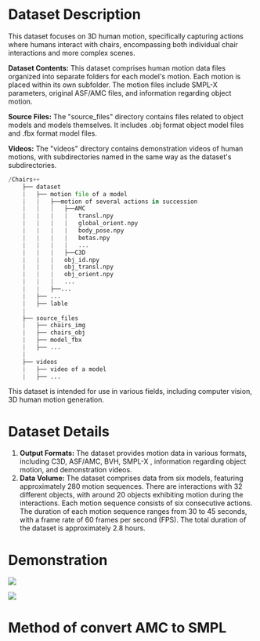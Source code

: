# Dataset Description

This dataset focuses on 3D human motion, specifically capturing actions where humans interact with chairs, encompassing both individual chair interactions and more complex scenes.

**Dataset Contents:** This dataset comprises human motion data files organized into separate folders for each model's motion. Each motion is placed within its own subfolder. The motion files include SMPL-X parameters, original ASF/AMC files, and information regarding object motion.

**Source Files:** The "source_files" directory contains files related to object models and models themselves. It includes .obj format object model files and .fbx format model files.

**Videos:** The "videos" directory contains demonstration videos of human motions, with subdirectories named in the same way as the dataset's subdirectories.

```python
/Chairs++
    ├── dataset
    |   ├── motion file of a model
    |	|	├──motion of several actions in succession
   	|	|	|	├──AMC
    |	|	|	|	transl.npy
    |	|	|	|	global_orient.npy
    |	|	|	|	body_pose.npy
    |	|	|	|	betas.npy
    |	|	|	|	...
    |	|	|	├──C3D
    |	|	|	obj_id.npy
    |	|	|	obj_transl.npy
   	|	|	|	obj_orient.npy
    |	|	|	...
    |	|	├──...
    |   ├── ...
    |	├── lable
    |
    ├── source_files
    |   ├── chairs_img
    |   ├── chairs_obj
    |   ├── model_fbx
    |   ├── ...
    |
    ├── videos
    |   ├── video of a model
    |   ├── ...
```

This dataset is intended for use in various fields, including computer vision, 3D human motion generation. 



# Dataset Details

1. **Output Formats:** The dataset provides motion data in various formats, including C3D, ASF/AMC, BVH, SMPL-X , information regarding object motion, and demonstration videos.
2. **Data Volume:** The dataset comprises data from six models, featuring approximately 280 motion sequences. There are interactions with 32 different objects, with around 20 objects exhibiting motion during the interactions. Each motion sequence consists of six consecutive actions. The duration of each motion sequence ranges from 30 to 45 seconds, with a frame rate of 60 frames per second (FPS). The total duration of the dataset is approximately 2.8 hours.





# Demonstration

![](images/single.gif)

![](images/scene.gif)



# Method of convert AMC to SMPL